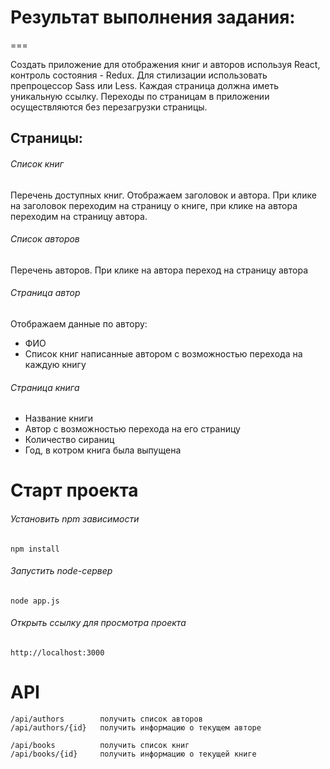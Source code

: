 # Результат выполнения задания:
===

Создать приложение для отображения книг и авторов используя React, контроль состояния - Redux.  Для стилизации использовать препроцессор Sass или Less. Каждая страница должна иметь уникальную ссылку. Переходы по страницам в приложении осуществляются без перезагрузки страницы. 
 
## Страницы:

###### Список книг
Перечень доступных книг. Отображаем заголовок и автора. При клике на заголовок переходим на страницу о книге, при клике на автора переходим на страницу автора.

###### Список авторов
Перечень авторов. При клике на автора переход на страницу автора

###### Страница автор
Отображаем данные по автору:
- ФИО
- Список книг написанные автором с возможностью перехода на каждую книгу

###### Cтраница книга
- Название книги
- Автор с возможностью перехода на его страницу
- Количество сираниц
- Год, в котром книга была выпущена

# Старт проекта

###### Установить npm зависимости
`npm install`

###### Запустить node-сервер
`node app.js`

###### Открыть ссылку для просмотра проекта
`http://localhost:3000`

# API

```
/api/authors        получить список авторов
/api/authors/{id}   получить информацию о текущем авторе
```

```
/api/books          получить список книг
/api/books/{id}     получить информацию о текущей книге
```

